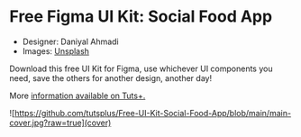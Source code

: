 # Free Figma UI Kit: Social Food App

- Designer: Daniyal Ahmadi
- Images: [Unsplash](https://unsplash.com/)

Download this free UI Kit for Figma, use whichever UI components you need, save the others for another design, another day!

More [information available on Tuts+.](https://webdesign.tutsplus.com/articles/free-figma-ui-kit-social-food-app--cms-39838)

![https://github.com/tutsplus/Free-UI-Kit-Social-Food-App/blob/main/main-cover.jpg?raw=true](cover)
